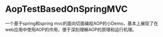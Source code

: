 # AopTestBasedOnSpringMVC
一个基于spring和spring mvc的面向切面编程AOP的小Demo，基本上展现了在web应用中使用AOP的作用，便于深刻理解AOP的原理和运行机理。
